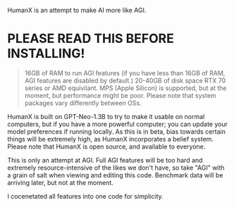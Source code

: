 HumanX is an attempt to make AI more like AGI. 
# PLEASE READ THIS BEFORE INSTALLING!

>16GB of RAM to run AGI features (if you have less than 16GB of RAM, AGI features are disabled by default.)
>20-40GB of disk space 
> RTX 70 series or AMD equivilant. MPS (Apple Silicon) is supported, but at the moment, but performance might be poor. Please note that system packages vary differently between OSs.

HumanX is built on GPT-Neo-1.3B to try to make it usable on normal computers, but if you have a more powerful computer; you can update your model preferences if running locally.
As this is in beta, bias towards certain things will be extremely high, as HumanX incorporates a belief system. 
Please note that HumanX is open source, and available to everyone.

This is only an attempt at AGI. Full AGI features will be too hard and extremely resource-intensive of the likes we don't have, so take "AGI" with a grain of salt when viewing and editing this code. 
Benchmark data will be arriving later, but not at the moment.

I cocenetated all features into one code for simplicity. 
